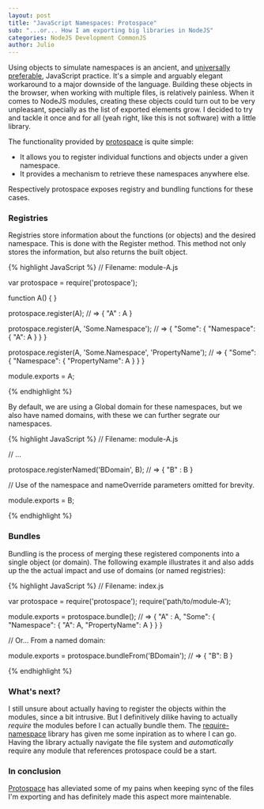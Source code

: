 ```yaml
---
layout: post
title: "JavaScript Namespaces: Protospace"
sub: "...or... How I am exporting big libraries in NodeJS"
categories: NodeJS Development CommonJS
author: Julio
---
```


Using objects to simulate namespaces is an ancient, and [universally preferable][2], JavaScript practice. It's a simple and arguably elegant workaround to a major downside of the language. Building these objects in the browser, when working with multiple files, is relatively painless. When it comes to NodeJS modules, creating these objects could turn out to be very unpleasant, specially as the list of exported elements grow. I decided to try and tackle it once and for all (yeah right, like this is not software) with a little library.
<!--excerpt-->

The functionality provided by [protospace][1] is quite simple:

* It allows you to register individual functions and objects under a given namespace.
* It provides a mechanism to retrieve these namespaces anywhere else.

Respectively protospace exposes registry and bundling functions for these cases.

### Registries ###

Registries store information about the functions (or objects) and the desired namespace. This is done with the Register method. This method not only stores the information, but also returns the built object.

{% highlight JavaScript %}
// Filename: module-A.js

var protospace = require('protospace');

function A() { }

protospace.register(A); // => { "A" : A }

protospace.register(A, 'Some.Namespace'); // => { "Some": { "Namespace": { "A": A } } }

protospace.register(A, 'Some.Namespace', 'PropertyName'); // => { "Some": { "Namespace": { "PropertyName": A } } }

module.exports = A;

{% endhighlight %}


By default, we are using a Global domain for these namespaces, but we also have named domains, with these we can further segrate our namespaces.


{% highlight JavaScript %}
// Filename: module-A.js

// ...

protospace.registerNamed('BDomain', B); // => { "B" : B }

// Use of the namespace and nameOverride parameters omitted for brevity.

module.exports = B;

{% endhighlight %}

### Bundles ###

Bundling is the process of merging these registered components into a single object (or domain). The following example illustrates it and also adds up the the actual impact and use of domains (or named registries):

{% highlight JavaScript %}
// Filename: index.js

var protospace = require('protospace');
require('path/to/module-A');

module.exports = protospace.bundle(); // => { "A" : A, "Some": { "Namespace": { "A": A, "PropertyName": A } } }

// Or... From a named domain:

module.exports = protospace.bundleFrom('BDomain'); // => { "B": B }

{% endhighlight %}

### What's next? ###

I still unsure about actually having to register the objects within the modules, since a bit intrusive. But I definitively dilike having to actually *require* the modules before I can actually bundle them. The [require-namespace][3] library has given me some inpiration as to where I can go. Having the library actually navigate the file system and *automatically* require any module that references protospace could be a start.

### In conclusion ###

[Protospace][1] has alleviated some of my pains when keeping sync of the files I'm exporting and has definitely made this aspect more maintenable.

[1]: https://github.com/jhenriquez/protospace
[2]: https://developer.mozilla.org/en-US/Add-ons/Overlay_Extensions/XUL_School/JavaScript_Object_Management
[3]: https://github.com/colin-jack/require-namespace